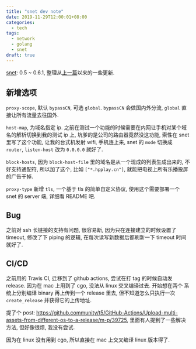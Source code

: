 ```yaml
---
title: "snet dev note"
date: 2019-11-29T12:00:01+08:00
categories:
  - tech
tags:
  - network
  - golang
  - snet
draft: true
---
```



[snet](https://github.com/monsterxx03/snet): 0.5 ~ 0.6.1, 整理从[上一篇](/2019/06/20/snet-dev-note-support-macos/)以来的一些更新.

## 新增选项

`proxy-scope`, 默认 `bypassCN`, 可选 `global`. `bypassCN` 会做国内外分流, `global` 直接让所有流量去往国外.


`host-map`, 为域名指定 ip. 之前在测试一个功能的时候需要在内网让手机对某个域名的解析切换到我的测试 ip 上, 坑爹的是公司的路由器竟然没这功能, 索性在 snet 里写了这个功能, 让我的台式机发射 wifi, 手机连上来, snet 的 `mode` 切换成 `router`, `listen-host` 改为 `0.0.0.0` 就好了.


`block-hosts`, 因为 `block-host-file` 里的域名是从一个现成的列表生成出来的, 不好支持通配符, 所以加了这个, 比如 `["*.hpplay.cn"]`, 就能把电视上所有乐播投屏的广告干掉.


`proxy-type` 新增 `tls`, 一个基于 tls 的简单自定义协议, 使用这个需要部署一个 snet 的 server 端, 详细看 README 吧.


## Bug

之前对 ssh 长链接的支持有问题, 很容易断, 因为只在连接建立的时候设置了 timeout, 修改了下 piping 的逻辑, 在每次读写新数据后都刷新一下 timeout 时间就好了.

## CI/CD

之前用的 Travis CI, 迁移到了 github actions, 尝试在打 tag 的时候自动发 release. 因为在 mac 上用到了 cgo, 没法从 linux 交叉编译过去. 开始想在两个
系统上分别编译 binary 再上传到一个 release 里去, 但不知道怎么只执行一次 `create_release` 并获得它的上传地址.


提了个 post: https://github.community/t5/GitHub-Actions/Upload-multi-assets-from-different-os-to-a-release/m-p/39725, 里面有人提到了一些解决方法, 但好像很烦, 我没有尝试.

因为在 linux 没有用到 cgo, 所以直接在 mac 上交叉编译 linux 版本得了.
